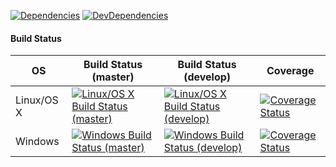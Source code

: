 
[![Dependencies][dependencies-image]][dependencies-url] [![DevDependencies][dev-dependencies-image]][dev-dependencies-url]

#### Build Status

| OS | Build Status (master) | Build Status (develop) | Coverage |
| --- | --- | --- | --- |
| Linux/OS X | [![Linux/OS X Build Status (master)][build-image-master]][build-url-master] | [![Linux/OS X Build Status (develop)][build-image-develop]][build-url-develop] | [![Coverage Status][coverage-image]][coverage-url] |
| Windows | [![Windows Build Status (master)][windows-build-image-master]][windows-build-url-master] | [![Windows Build Status (develop)][windows-build-image-develop]][windows-build-url-develop] | [![Coverage Status][coverage-image]][coverage-url] |

[build-image-master]: http://img.shields.io/travis/stdlib-js/stdlib/master.svg
[build-url-master]: https://travis-ci.org/stdlib-js/stdlib

[build-image-develop]: http://img.shields.io/travis/stdlib-js/stdlib/develop.svg
[build-url-develop]: https://travis-ci.org/stdlib-js/stdlib

[windows-build-image-master]: https://ci.appveyor.com/api/projects/status/github/stdlib-js/stdlib?branch=master&svg=true
[windows-build-url-master]: https://ci.appveyor.com/api/projects/status/github/stdlib-js/stdlib?branch=master&svg=true

[windows-build-image-develop]: https://ci.appveyor.com/api/projects/status/github/stdlib-js/stdlib?branch=develop&svg=true
[windows-build-url-develop]: https://ci.appveyor.com/api/projects/status/github/stdlib-js/stdlib?branch=develop&svg=true

[coverage-image]: https://img.shields.io/codecov/c/github/stdlib-js/stdlib/develop.svg
[coverage-url]: https://codecov.io/github/stdlib-js/stdlib?branch=develop

[dependencies-image]: http://img.shields.io/david/stdlib-js/stdlib/develop.svg
[dependencies-url]: https://david-dm.org/stdlib-js/stdlib/develop

[dev-dependencies-image]: http://img.shields.io/david/dev/stdlib-js/stdlib/develop.svg
[dev-dependencies-url]: https://david-dm.org/stdlib-js/stdlib/develop#info=devDependencies
